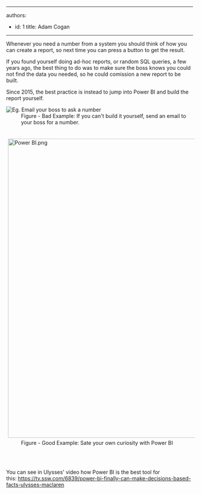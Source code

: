 

---
authors:
  - id: 1
    title: Adam Cogan
---




<span class='intro'> <p>​Whenever you need a number from a system you should think of how you can create a report, so next time you can press a button to get the result.<br></p> </span>

<p>If you found yourself doing ad-hoc reports, or random SQL queries, a few years ago, the best thing to do was to make sure the boss knows you could not find the data you needed, so he could comission a new report to be built.</p><p>Since 2015, the best practice is instead to jump into Power BI and build the report yourself.</p><dl class="ssw15-rteElement-ImageArea"> 
   <img alt="Eg. Email your boss to ask a number" src="/PublishingImages/CreateReport.JPG" /> 
   <dd class="ssw15-rteElement-FigureBad"> Fig​​​ure - Bad Example&#58;&#160;If you can't&#160;build it yourself,&#160;send an email to your boss for a number. </dd></dl><dl class="ssw15-rteElement-ImageArea"> 
   ​​​<img src="/PublishingImages/Power%20BI.png" alt="Power BI.png" style="margin&#58;5px;width&#58;808px;" />
   <dd class="ssw15-rteElement-FigureGood">​Figure - Good Example&#58; Sate your own curiosity with Power BI</dd> ​ 
​<br></dl>​ 
<p>You can see in Ulysses' video how&#160;Power BI is the best&#160;tool for this&#58;&#160;<a href="https&#58;//tv.ssw.com/6839/power-bi-finally-can-make-decisions-based-facts-ulysses-maclaren">https&#58;//tv.ssw.com/6839/power-bi-finally-can-make-decisions-based-facts-ulysses-maclaren</a>​</p>​<br>


